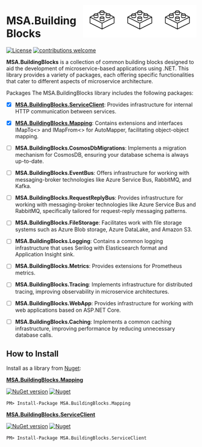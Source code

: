 <img align="right" width="100" src="block.png" /><img align="right" width="100" src="block.png" /><img align="right" width="100" src="block.png" />

# MSA.BuildingBlocks

[![License](https://img.shields.io/badge/license-MIT-blue.svg)](https://github.com/Marusyk/grok.net/blob/main/LICENSE)
[![contributions welcome](https://img.shields.io/badge/contributions-welcome-brightgreen.svg?style=flat)](https://github.com/Marusyk/grok.net/blob/main/CONTRIBUTING.md)

**MSA.BuildingBlocks** is a collection of common building blocks designed to aid the development of microservice-based applications using .NET. This library provides a variety of packages, each offering specific functionalities that cater to different aspects of microservice architecture.

Packages
The MSA.BuildingBlocks library includes the following packages:

* [x] [**MSA.BuildingBlocks.ServiceClient**](src/MSA.BuildingBlocks.ServiceClient/README.md): Provides infrastructure for internal HTTP communication between services.
* [x] [**MSA.BuildingBlocks.Mapping**](src/MSA.BuildingBlocks.Mapping/README.md): Contains extensions and interfaces IMapTo<> and IMapFrom<> for AutoMapper, facilitating object-object mapping.
* [ ] **MSA.BuildingBlocks.CosmosDbMigrations**: Implements a migration mechanism for CosmosDB, ensuring your database schema is always up-to-date.
* [ ] **MSA.BuildingBlocks.EventBus**: Offers infrastructure for working with messaging-broker technologies like Azure Service Bus, RabbitMQ, and Kafka.
* [ ] **MSA.BuildingBlocks.RequestReplyBus**: Provides infrastructure for working with messaging-broker technologies like Azure Service Bus and RabbitMQ, specifically tailored for request-reply messaging patterns.
* [ ] **MSA.BuildingBlocks.FileStorage**: Facilitates work with file storage systems such as Azure Blob storage, Azure DataLake, and Amazon S3.
* [ ] **MSA.BuildingBlocks.Logging**: Contains a common logging infrastructure that uses Serilog with Elasticsearch format and Application Insight sink.
* [ ] **MSA.BuildingBlocks.Metrics**: Provides extensions for Prometheus metrics.
* [ ] **MSA.BuildingBlocks.Tracing**: Implements infrastructure for distributed tracing, improving observability in microservice architectures.
* [ ] **MSA.BuildingBlocks.WebApp**: Provides infrastructure for working with web applications based on ASP.NET Core.
* [ ] **MSA.BuildingBlocks.Caching**: Implements a common caching infrastructure, improving performance by reducing unnecessary database calls.


## How to Install

Install as a library from [Nuget](https://www.nuget.org/packages?q=MSA.BuildingBlocks):

**[MSA.BuildingBlocks.Mapping](https://www.nuget.org/packages/MSA.BuildingBlocks.Mapping/)** 

[![NuGet version](https://img.shields.io/nuget/v/MSA.BuildingBlocks.Mapping.svg?logo=NuGet)](https://www.nuget.org/packages/MSA.BuildingBlocks.Mapping)
[![Nuget](https://img.shields.io/nuget/dt/MSA.BuildingBlocks.Mapping.svg)](https://www.nuget.org/packages/MSA.BuildingBlocks.Mapping)

    PM> Install-Package MSA.BuildingBlocks.Mapping

**[MSA.BuildingBlocks.ServiceClient](https://www.nuget.org/packages/MSA.BuildingBlocks.ServiceClient/)**

[![NuGet version](https://img.shields.io/nuget/v/MSA.BuildingBlocks.ServiceClient.svg?logo=NuGet)](https://www.nuget.org/packages/MSA.BuildingBlocks.ServiceClient)
[![Nuget](https://img.shields.io/nuget/dt/MSA.BuildingBlocks.ServiceClient.svg)](https://www.nuget.org/packages/MSA.BuildingBlocks.ServiceClient)

    PM> Install-Package MSA.BuildingBlocks.ServiceClient

